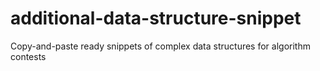 # additional-data-structure-snippet
Copy-and-paste ready snippets of complex data structures for algorithm contests
